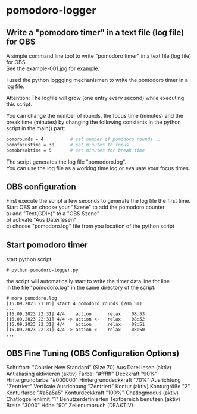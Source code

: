 # pomodoro-logger

## Write a "pomodoro timer" in a text file (log file) for OBS
A simple command line tool to write "pomodoro timer" in a text file (log file) for OBS <br>
See the example-001.jpg for example. <br>

I used the python loggging mechanismen to write the pomodoro timer in a log file.<br>

Attention: The logfile will grow (one entry every second) while executing this script.<br>

You can change the number of rounds, the focus time (minutes) and the break time (minutes) by changing the following constants in the python script in the main() part:

```sh
pomorounds = 4          # set number of pomodoro rounds ..
pomofocustime = 30      # set minutes to focus
pomobreaktime = 5       # set minutes for break time
```

The script generates the log file "pomodoro.log". <br>
You can use the log file as a working time log or evaluate your focus times.

## OBS configuration
First execute the script a few seconds to generate the log file the first time.<br>
Start OBS an choose your "Szene" to add the pomodoro counter<br>
a) add "Text(GDI+)" to a "OBS Szene"<br>
b) activate "Aus Datei lesen"<br>
c) choose "pomodoro.log" file from you location of the python script <br>

## Start pomodoro timer
start python script
```
# python pomodoro-logger.py
```

the script will automatically start to write the timer data line for line<br> 
in the file "pomodoro.log" in the same directory of the script:
```
# more pomodoro.log
[16.09.2023 21:05] start 4 pomodoro rounds (20m 5m)
...
[16.09.2023 22:31] 4/4    action      relax    08:53
[16.09.2023 22:31] 4/4 -> action <-   relax    08:52
[16.09.2023 22:31] 4/4    action      relax    08:51
[16.09.2023 22:31] 4/4 -> action <-   relax    08:50
...
```

## OBS Fine Tuning (OBS Configuration Options)
Schriftart: "Courier New Standard" (Size 70)
Aus Datei lesen (aktiv)
Antialiasing aktivieren (aktiv)
Farbe: "#ffffff"
Deckkraft "90%"
Hintergrundfarbe "#000000"
Hintergrunddeckkraft "70%"
Ausrichtung "Zentriert"
Vertikale Ausrichtung "Zentriert"
Kontur (aktiv)
Konturgröße "2"
Konturfarbe "#a5a5a5"
Konturdeckkraft "100%"
Chatlogmodus (aktiv)
Chatlogzeilenlimit "1"
Benutzerdefinierten Textbereich benutzen (aktiv)
Breite "3000"
Höhe "90"
Zeilenumbruch (DEAKTIV)